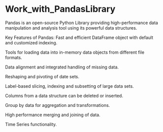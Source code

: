 # Work_with_PandasLibrary
Pandas is an open-source Python Library providing high-performance data manipulation and analysis tool using its powerful data structures.

Key Features of Pandas:
Fast and efficient DataFrame object with default and customized indexing.

Tools for loading data into in-memory data objects from different file formats.

Data alignment and integrated handling of missing data.

Reshaping and pivoting of date sets.

Label-based slicing, indexing and subsetting of large data sets.

Columns from a data structure can be deleted or inserted.

Group by data for aggregation and transformations.

High performance merging and joining of data.

Time Series functionality.
